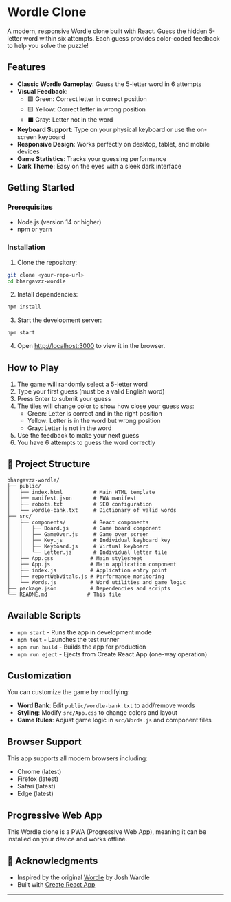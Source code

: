# Wordle Clone

A modern, responsive Wordle clone built with React. Guess the hidden 5-letter word within six attempts. Each guess provides color-coded feedback to help you solve the puzzle!



##  Features

- **Classic Wordle Gameplay**: Guess the 5-letter word in 6 attempts
- **Visual Feedback**: 
  - 🟩 Green: Correct letter in correct position
  - 🟨 Yellow: Correct letter in wrong position
  - ⬛ Gray: Letter not in the word
- **Keyboard Support**: Type on your physical keyboard or use the on-screen keyboard
- **Responsive Design**: Works perfectly on desktop, tablet, and mobile devices
- **Game Statistics**: Tracks your guessing performance
- **Dark Theme**: Easy on the eyes with a sleek dark interface

##  Getting Started

### Prerequisites

- Node.js (version 14 or higher)
- npm or yarn

### Installation

1. Clone the repository:
```bash
git clone <your-repo-url>
cd bhargavzz-wordle
```

2. Install dependencies:
```bash
npm install
```

3. Start the development server:
```bash
npm start
```

4. Open [http://localhost:3000](http://localhost:3000) to view it in the browser.

##  How to Play

1. The game will randomly select a 5-letter word
2. Type your first guess (must be a valid English word)
3. Press Enter to submit your guess
4. The tiles will change color to show how close your guess was:
   - Green: Letter is correct and in the right position
   - Yellow: Letter is in the word but wrong position
   - Gray: Letter is not in the word
5. Use the feedback to make your next guess
6. You have 6 attempts to guess the word correctly

## 📁 Project Structure

```
bhargavzz-wordle/
├── public/
│   ├── index.html          # Main HTML template
│   ├── manifest.json       # PWA manifest
│   ├── robots.txt          # SEO configuration
│   └── wordle-bank.txt     # Dictionary of valid words
├── src/
│   ├── components/         # React components
│   │   ├── Board.js        # Game board component
│   │   ├── GameOver.js     # Game over screen
│   │   ├── Key.js          # Individual keyboard key
│   │   ├── Keyboard.js     # Virtual keyboard
│   │   └── Letter.js       # Individual letter tile
│   ├── App.css            # Main stylesheet
│   ├── App.js             # Main application component
│   ├── index.js           # Application entry point
│   ├── reportWebVitals.js # Performance monitoring
│   └── Words.js           # Word utilities and game logic
├── package.json           # Dependencies and scripts
└── README.md             # This file
```

##  Available Scripts

- `npm start` - Runs the app in development mode
- `npm test` - Launches the test runner
- `npm run build` - Builds the app for production
- `npm run eject` - Ejects from Create React App (one-way operation)

##  Customization

You can customize the game by modifying:

- **Word Bank**: Edit `public/wordle-bank.txt` to add/remove words
- **Styling**: Modify `src/App.css` to change colors and layout
- **Game Rules**: Adjust game logic in `src/Words.js` and component files

##  Browser Support

This app supports all modern browsers including:
- Chrome (latest)
- Firefox (latest)
- Safari (latest)
- Edge (latest)

##  Progressive Web App

This Wordle clone is a PWA (Progressive Web App), meaning it can be installed on your device and works offline.



## 🙏 Acknowledgments

- Inspired by the original [Wordle](https://www.nytimes.com/games/wordle/index.html) by Josh Wardle
- Built with [Create React App](https://github.com/facebook/create-react-app)

---

